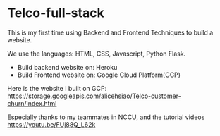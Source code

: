 # Telco-full-stack
This is my first time using Backend and Frontend Techniques to build a website.

We use the languages: HTML, CSS, Javascript, Python Flask.
- Build backend website on: Heroku
- Build Frontend website on: Google Cloud Platform(GCP)

Here is the website I built on GCP:
https://storage.googleapis.com/alicehsiao/Telco-customer-churn/index.html

Especially thanks to my teammates in NCCU, and the tutorial videos https://youtu.be/FUj88Q_L62k

